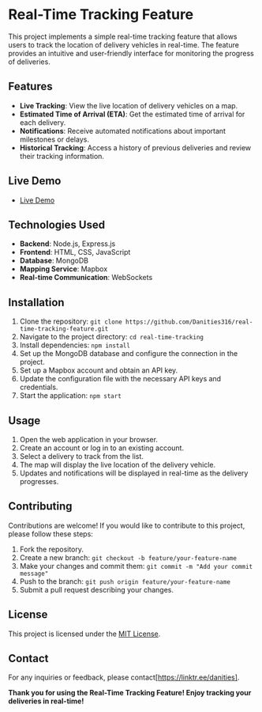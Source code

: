 # Real-Time Tracking Feature

This project implements a simple real-time tracking feature that allows users to track the location of delivery vehicles in real-time. The feature provides an intuitive and user-friendly interface for monitoring the progress of deliveries.

## Features

- **Live Tracking**: View the live location of delivery vehicles on a map.
- **Estimated Time of Arrival (ETA)**: Get the estimated time of arrival for each delivery.
- **Notifications**: Receive automated notifications about important milestones or delays.
- **Historical Tracking**: Access a history of previous deliveries and review their tracking information.

## Live Demo
- [Live Demo](https://real-time-tracking-feature.onrender.com/)

## Technologies Used

- **Backend**: Node.js, Express.js
- **Frontend**: HTML, CSS, JavaScript
- **Database**: MongoDB
- **Mapping Service**: Mapbox
- **Real-time Communication**: WebSockets

## Installation

1. Clone the repository: `git clone https://github.com/Danities316/real-time-tracking-feature.git`
2. Navigate to the project directory: `cd real-time-tracking`
3. Install dependencies: `npm install`
4. Set up the MongoDB database and configure the connection in the project.
5. Set up a Mapbox account and obtain an API key.
6. Update the configuration file with the necessary API keys and credentials.
7. Start the application: `npm start`

## Usage

1. Open the web application in your browser.
2. Create an account or log in to an existing account.
3. Select a delivery to track from the list.
4. The map will display the live location of the delivery vehicle.
5. Updates and notifications will be displayed in real-time as the delivery progresses.

## Contributing

Contributions are welcome! If you would like to contribute to this project, please follow these steps:

1. Fork the repository.
2. Create a new branch: `git checkout -b feature/your-feature-name`
3. Make your changes and commit them: `git commit -m "Add your commit message"`
4. Push to the branch: `git push origin feature/your-feature-name`
5. Submit a pull request describing your changes.

## License

This project is licensed under the [MIT License](LICENSE).

## Contact

For any inquiries or feedback, please contact[https://linktr.ee/danities].

**Thank you for using the Real-Time Tracking Feature! Enjoy tracking your deliveries in real-time!**
